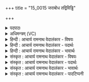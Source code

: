 +++
title = "15_0015 जराबोध तद्विविड्ढि"

+++
<details><summary>पदपाठः</summary>

ज꣡रा꣢꣯बोध। ज꣡रा꣢꣯। बो꣣ध। त꣢त्। वि꣣विड्ढि। विशे꣡वि꣢शे। वि꣣शे꣢। वि꣣शे। यज्ञि꣡या꣢य। स्तो꣡म꣢꣯म्। रु꣣द्रा꣡य꣢। दृ꣣शीक꣢म्। १५।
</details>

<details><summary>अधिमन्त्रम् (VC)</summary>

- अग्निः
- शुनः शेप आजीगर्तिः
- गायत्री
- षड्जः
- आग्नेयं काण्डम्
</details>

<details><summary>हिन्दी : आचार्य रामनाथ वेदालंकार - विषयः</summary>

अगले मन्त्र में परमात्मा के प्रति स्तोत्र का उपहार दिया जा रहा है।
</details>

<details><summary>हिन्दी : आचार्य रामनाथ वेदालंकार - पदार्थः</summary>

पदार्थान्वयभाषाः -  हम उपासक लोग (विशेविशे) सब मनुष्यों के हितार्थ (यज्ञियाय) पूजायोग्य, (रुद्राय) सत्योपदेश प्रदान करनेवाले, अविद्या, अहंकार, दुःख आदि को दूर करनेवाले तथा काम, क्रोध आदि शत्रुओं को रुलानेवाले परमात्मा-रूप अग्नि के लिए (दृशीकम्) दर्शनीय (स्तोमम्) स्तोत्र को [उपहाररूप में देते हैं।] हे (जराबोध) स्तुति को तारतम्यरूप से जाननेवाले अथवा स्तुति के द्वारा हृदय में उद्बुद्ध होनेवाले परमात्मन् ! आप (तत्) उस हमारे स्तोत्र को (विविड्ढि) स्वीकार करो। अथवा इस प्रकार अर्थयोजना करनी चाहिए। उपासक स्वयं को कह रहा है—हे (जराबोध) स्तुति करना जाननेवाले मेरे अन्तरात्मन् ! तू (विशे विशे) मन, बुद्धि आदि सब प्रजाओं के हितार्थ (यज्ञियाय) पूजायोग्य (रुद्राय) सत्य उपदेश देनेवाले, दुःख आदि को दूर करनेवाले, शत्रुओं को रुलानेवाले परमात्मा रूप अग्नि के लिए (तत्) उस प्रभावकारी, (दृशीकम्) दर्शनीय (स्तोमम्) स्तोत्र को (विविड्ढि) कर, अर्थात् उक्त गुणोंवाले परमात्मा की स्तुति कर ॥५॥
</details>

<details><summary>हिन्दी : आचार्य रामनाथ वेदालंकार - भावार्थः</summary>

भावार्थभाषाः -  हे जगदीश्वर ! आप सबके पूजायोग्य हैं। आप ही रुद्र होकर हमारे हृदय में सद्गुणों को प्रेरित करते हैं, अविवेक, आलस्य आदिकों को निरस्त करते हैं, अन्तःकरण में जड़ जमाये हुए कामादि शत्रुओं को रुलाते हैं। अतः हम आपको हृदय में जगाने के लिए आपके लिए बहुत-बहुत स्तोत्रों को उपहाररूप में लाते हैं। किसी के स्तोत्र हार्दिक हैं या कृत्रिम हैं, यह आप भले प्रकार जानते हैं। इसलिए हमारे द्वारा किये गये स्तोत्रों की हार्दिकता, दर्शनीयता तथा चारुता को जानकर आप उन्हें कृपा कर स्वीकार कीजिए। हे मेरे अन्तरात्मन् ! तू परमात्मा की स्तुति से कभी विमुख मत हो ॥५॥
</details>

<details><summary>संस्कृत : आचार्य रामनाथ वेदालंकार - विषयः</summary>

अथ परमात्मानं प्रति स्तोत्रमुपहरति।
</details>

<details><summary>संस्कृत : आचार्य रामनाथ वेदालंकार - पदार्थः</summary>

पदार्थान्वयभाषाः -  वयम् उपासकाः (विशेविशे) सर्वेषां मनुष्याणां (हितार्थम्)। विश इति मनुष्यनाम। निघं० २।२। (यज्ञियाय) यज्ञं पूजामर्हतीति यज्ञियस्तस्मै। अत्र यज्ञर्त्विग्भ्यां घखञौ अ० ५।१।७१ तत्कर्मार्हतीत्युपसंख्यानम् वा० अनेन यज्ञशब्दाद् घः प्रत्ययः। (रुद्राय) रुतः सत्योपदेशान् राति ददाति१ यस्तस्मै, यद्वा यो रुद् अविद्याहंकारदुःखादिकं द्रावयति२ तस्मै, यद्वा यो रोदयति३ कामक्रोधादीन् रिपून् तस्मै तुभ्यं परमात्माग्नये। अग्निरपि रुद्र उच्यते इति निरुक्तम् १०।७। अग्निर्वे रुद्रः। श० ५।३।१।१०। (दृशीकम्) दर्शनीयम्। अत्र दृशिर् प्रेक्षणे धातोः अनिहृषिभ्यां किच्च। उ० ४।१८ इति बाहुलकाद् औणादिक ईकन् प्रत्ययः किच्च। (स्तोमम्) स्तोत्रम् उपहराम इति शेषः। हे (जराबोध) जरां स्तुतिं बुध्यते तारतम्यतया जानाति यः, यद्वा जरया स्तुत्या बोधो हृदये जागरणं यस्य स जराबोधः, तादृश हे परमात्मन् ! पादादौ आमन्त्रितत्वाद् आमन्त्रितस्य च। अ० ६।१।१९८ इत्याद्युदात्तत्वम्। त्वम् (तत्) अस्माकं स्तुतिकरणम् (विविड्ढि) वेवेड्ढि व्याप्नुहि, स्वीकुरु। अत्र विष्लृ व्याप्तौ धातोः लोण्मध्यमैकवचने णिजां त्रयाणां गुणः श्लौ। अ० ७।४।७५ इति प्राप्तस्य गुणस्य वा छन्दसि सर्वे विधयो भवन्ति इति नियमाद् गुणाभावः।४ अथवा एवं योज्यम्। उपासकः स्वात्मानमाह। हे (जराबोध४) स्तुतिविज्ञ मदीय अन्तरात्मन् ! जरां स्तुतिप्रकारं बुध्यते जानानीति जराबोधः, तत्संबुद्धौ। त्वम् (विशे विशे) सर्वासां प्रजानां मनोबुद्ध्यादीनां हितार्थम् (यज्ञियाय) पूजार्हाय (रुद्राय) सत्योपदेशप्रदाय, दुःखादिद्रावकाय, शत्रुरोदकाय च परमात्माग्नये (तत्) तं प्रभावकरम् (दृशीकम्) दर्शनीयम् (स्तोमम्) स्तोत्रम् (विविड्ढि५) कुरु, उक्तगुणं परमात्मानं स्तुहीत्यर्थः ॥५॥६ यास्कमुनिरिमं मन्त्रमेवं व्याचष्टे—जरा स्तुतिर्जरतेः स्तुतिकर्मणस्तां बोध, तया बोधयितरिति वा, तद् विविड्ढि तत् कुरु, मनुष्यस्य यजनाय, स्तोमं रुद्राय दर्शनीयम् इति। निरु० १०।८।
</details>

<details><summary>संस्कृत : आचार्य रामनाथ वेदालंकार - भावार्थः</summary>

भावार्थभाषाः -  हे जगदीश्वर ! त्वं सर्वेषां पूजार्होऽसि। त्वमेव रुद्रो भूत्वास्माकं हृदये सद्गुणान् प्रेरयसि, अविवेकालस्यादीन् निरस्यसि, अन्तःकरणे बद्धमूलान् कामादीन् शत्रून् रोदयसि। अतो वयं त्वां हृदि बोधयितुं त्वत्कृते भूरिशः स्तोमानुपहरामः। अस्मत्कृतानां स्तोमानां हार्दिकत्वं, दर्शनीयत्वं, चारुत्वं च विज्ञाय त्वं तान् कृपया स्वीकुरु। हे मदीय अन्तरात्मन् ! त्वं परमात्मस्तुत्या कदापि विमुखो मा भूः ॥५॥
</details>

<details><summary>संस्कृत : आचार्य रामनाथ वेदालंकार - पादटिप्पनी</summary>

टिप्पणी:   १. (रुद्र) रुतः सत्योपदेशान् राति ददाति तत्सम्बुद्धौ—इति ऋ० १।११४।३ भाष्ये द०। २. (रुद्रम्) यो रुद् रोगं द्रावयति तम्—इति ऋ० ६।४९।१० भाष्ये द०। ३. रोदयत्यन्यायकारिणो जनान् स रुद्रः—इति य० ३।१६ भाष्ये द०। ४. जरास्तुतिः। तां यः स्वयं बुध्यति बोधयति वा देवान् स जराबोधः।.... जराबोध इत्यपि अन्तरात्मनः सम्बोधनम्। प्रैषश्च, हे मदीय अन्तरात्मन्—इति वि०। जरया स्तुत्या बोधयति देवानिति जराबोधः स्तोता। जरतिः स्तुतिकर्मा। हे स्तोतः, आत्मन एव ऋषेरामन्त्रणम्—इति भ०। हे जराबोध जरया स्तुत्या बोध्यमान अग्ने—इति सा०। ५. विविड्ढि वेत्थ जानासि....। अथवा, विविड्ढीति विष्लृ व्याप्तावित्येतस्य रूपम्। अयं च धातुः वेष इति कर्मनामसु पाठात् (निघं० २।१), नाम्नां चाख्यातजत्वात्, कर्मणि च करोत्यर्थस्य सम्भवात् करोत्यर्थोऽपि, न व्याप्त्यर्थ एवेति गम्यते। तत्कुरु इत्यर्थः—इति वि०। यत् बुद्धिस्थं स्तुतिरूपं तद् विविड्ढि, विष्लेर्व्याप्तिकर्मणः लोटि मध्यमपुरुषैकवचनम्, व्याप्नुहि कुरु इत्यर्थः—इति भ०। तद् देवयजनं विविड्ढि प्रविश—इति सा०। ६. दयानन्दर्षिणा ऋग्वेदे मन्त्रोऽयं सेनाधिपतिपक्षे व्याख्यातः—‘(जराबोध) जरया गुणस्तुत्या बोधो यस्य सैन्यनायकस्य तत्संबुद्धौ। (यज्ञियाय) यज्ञकर्मार्हतीति यज्ञियो योद्धा तस्मै इत्यादि।
</details>